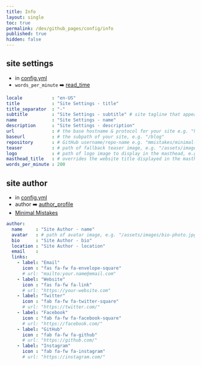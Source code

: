 ```yaml
---
title: Info
layout: single
toc: true
permalink: /dev/github_pages/config/info
published: true
hidden: false
---
```


<head>
  <base target="_blank">
</head>



## site settings

- in [config.yml](/dev/github_pages/start/setting/config_yml)
- `words_per_minute` ➡️ [read_time](/dev/github_pages/front_matter/info#read_time)

```yml
locale           : "en-US"
title            : "Site Settings - title"
title_separator  : "-"
subtitle         : "Site Settings - subtitle" # site tagline that appears below site title in masthead
name             : "Site Settings - name"
description      : "Site Settings - description"
url              : # the base hostname & protocol for your site e.g. "https://mmistakes.github.io"
baseurl          : # the subpath of your site, e.g. "/blog"
repository       : # GitHub username/repo-name e.g. "mmistakes/minimal-mistakes"
teaser           : # path of fallback teaser image, e.g. "/assets/images/500x300.png"
logo             : # path of logo image to display in the masthead, e.g. "/assets/images/88x88.png"
masthead_title   : # overrides the website title displayed in the masthead, use " " for no title
words_per_minute : 200
```



## site author

- in [config.yml](/dev/github_pages/start/setting/config_yml)
- author ➡️ [author_profile](/dev/github_pages/front_matter/info#author_profile)
- [Minimal Mistakes](https://mmistakes.github.io/minimal-mistakes/docs/layouts/#author-profile)

```yml
author:
  name     : "Site Author - name"
  avatar   : # path of avatar image, e.g. "/assets/images/bio-photo.jpg"
  bio      : "Site Author - bio"
  location : "Site Author - location"
  email    : 
  links:
    - label: "Email"
      icon : "fas fa-fw fa-envelope-square"
      # url: "mailto:your.name@email.com"
    - label: "Website"
      icon : "fas fa-fw fa-link"
      # url: "https://your-website.com"
    - label: "Twitter"
      icon : "fab fa-fw fa-twitter-square"
      # url: "https://twitter.com/"
    - label: "Facebook"
      icon : "fab fa-fw fa-facebook-square"
      # url: "https://facebook.com/"
    - label: "GitHub"
      icon : "fab fa-fw fa-github"
      # url: "https://github.com/"
    - label: "Instagram"
      icon : "fab fa-fw fa-instagram"
      # url: "https://instagram.com/"
```
